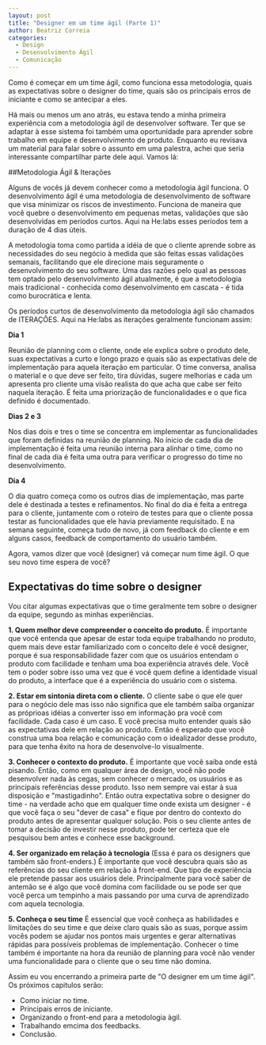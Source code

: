 ```yaml
---
layout: post
title: "Designer em um time ágil (Parte 1)"
author: Beatriz Correia
categories:
  - Design
  - Desenvolvimento Ágil
  - Comunicação
---
```


Como é começar em um time ágil, como funciona essa metodologia, quais as expectativas sobre o designer do time, quais são os principais erros de iniciante e como se antecipar a eles. 
<!--more-->

Há mais ou menos um ano atrás, eu estava tendo a minha primeira experiência com a metodologia ágil de desenvolver software. Ter que se adaptar à esse sistema foi também uma oportunidade para aprender sobre trabalho em equipe e desenvolvimento de produto. Enquanto eu revisava um material para falar sobre o assunto em uma palestra, achei que seria interessante compartilhar parte dele aqui. Vamos lá: 

##Metodologia Ágil & Iterações

Alguns de vocês já devem conhecer como a metodologia ágil funciona. O desenvolvimento ágil é uma metodologia de desenvolvimento de software que visa minimizar os riscos de investimento. Funciona de maneira que você quebre o desenvolvimento em pequenas metas, validações que são desenvolvidas em períodos curtos. Aqui na He:labs esses períodos tem a duração de 4 dias úteis. 

A metodologia toma como partida a idéia de que o cliente aprende sobre as necessidades do seu negócio à medida que são feitas essas validações semanais, facilitando que ele direcione mais seguramente o desenvolvimento do seu software. Uma das razões pelo qual as pessoas tem optado pelo desenvolvimento ágil atualmente, é que a metodologia mais tradicional - conhecida como desenvolvimento em cascata - é tida como burocrática e lenta. 

Os períodos curtos de desenvolvimento da metodologia ágil são chamados de ITERAÇÕES. Aqui na He:labs as iterações geralmente funcionam assim: 

**Dia 1**

Reunião de planning com o cliente, onde ele explica sobre o produto dele, suas expectativas a curto e longo prazo e quais são as expectativas dele de implementação para aquela iteração em particular. O time conversa, analisa o material e o que deve ser feito, tira dúvidas, sugere melhorias e cada um apresenta pro cliente uma visão realista do que acha que cabe ser feito naquela iteração. É feita uma priorização de funcionalidades e o que fica definido é documentado.

**Dias 2 e 3**

Nos dias dois e tres o time se concentra em implementar as funcionalidades que foram definidas na reunião de planning. No ínicio de cada dia de implementação é feita uma reunião interna para alinhar o time, como no final de cada dia é feita uma outra para verificar o progresso do time no desenvolvimento.

**Dia 4**

O dia quatro começa como os outros dias de implementação, mas parte dele é destinada a testes e refinamentos. No final do dia é feita a entrega para o cliente, juntamente com o roteiro de testes para que o cliente possa testar as funcionalidades que ele havia previamente requisitado. E na semana seguinte, começa tudo de novo, já com feedback do cliente e em alguns casos, feedback de comportamento do usuário também.

Agora, vamos dizer que você (designer) vá começar num time ágil. O que seu novo time espera de você?

## Expectativas do time sobre o designer

Vou citar algumas expectativas que o time geralmente tem sobre o designer da equipe, segundo as minhas experiências. 

**1. Quem melhor deve compreender o conceito do produto.**
É importante que você entenda que apesar de estar toda equipe trabalhando no produto, quem mais deve estar familiarizado com o conceito dele é você designer, porque é sua responsabilidade fazer com que os usuários entendam o produto com facilidade e tenham uma boa experiência através dele. Você tem o poder sobre isso uma vez que é você quem define a identidade visual do produto, a interface que é a experiência do usuário com o sistema. 

**2. Estar em sintonia direta com o cliente.**
O cliente sabe o que ele quer para o negócio dele mas isso não significa que ele também saiba organizar as próprioas idéias a converter isso em informação pra você com facilidade. Cada caso é um caso. E você precisa muito entender quais são as expectativas dele em relação ao produto. Então é esperado que você construa uma boa relação e comunicação com o idealizador desse produto, para que tenha êxito na hora de desenvolve-lo visualmente.

**3. Conhecer o contexto do produto.**
É importante que você saiba onde está pisando. Então, como em qualquer área de design, você não pode desenvolver nada às cegas, sem conhecer o mercado, os usuários e as principais referências desse produto. Isso nem sempre vai estar à sua disposição e  "mastigadinho". Então outra expectativa sobre o designer do time - na verdade acho que em qualquer time onde exista um designer -  é que você faça o seu "dever de casa" e fique por dentro do contexto do produto antes de apresentar qualquer solução. Pois o seu cliente antes de tomar a decisão de investir nesse produto, pode ter certeza que ele pesquisou bem antes e conhece esse background. 

**4. Ser organizado em relação à tecnologia** (Essa é para os designers que também são front-enders.)
É importante que você descubra quais são as referências do seu cliente em relação à front-end. Que tipo de experiência ele pretende passar aos usuários dele. Principalmente para você saber de antemão se é algo que você domina com facilidade ou se pode ser que você perca um tempinho a mais passando por uma curva de aprendizado com aquela tecnologia. 

**5. Conheça o seu time**
É essencial que você conheça as habilidades e limitações do seu time e que deixe claro quais são as suas, porque assim vocês podem se ajudar nos pontos mais urgentes e gerar alternativas rápidas para possíveis problemas de implementação. Conhecer o time também é importante na hora da reunião de planning para você não vender uma funcionalidade para o cliente que o seu time não domina.

Assim eu vou encerrando a primeira parte de "O designer em um time ágil".
Os próximos capitulos serão:

- Como iniciar no time.
- Principais erros de iniciante.
- Organizando o front-end para a metodologia àgil.
- Trabalhando emcima dos feedbacks.
- Conclusão.






